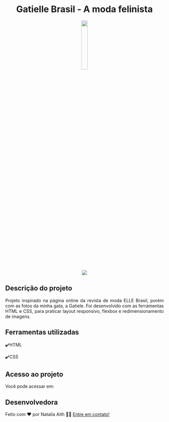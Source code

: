 <h1 align="center">Gatielle Brasil - A moda felinista</h1>

<p align="center">
<img width=20% src="https://user-images.githubusercontent.com/61480327/211445874-dcbe4cbc-0c8e-4afd-b945-4153a4f7d729.png">
<p>


<p align="center">
<img src="http://img.shields.io/static/v1?label=STATUS&message=EM+ANDAMENTO&color=GREEN&style=for-the-badge"/>
</p>

## Descrição do projeto 

<p align="justify">
  Projeto inspirado na página online da revista de moda ELLE Brasil, porém com as fotos da minha gata, a Gatiele.
  Foi desenvolvido com as ferramentas HTML e CSS, para praticar layout responsivo, flexbox e redimensionamento de imagens.

</p>

## Ferramentas utilizadas
:heavy_check_mark:HTML

:heavy_check_mark:CSS
###

## Acesso ao projeto

Você pode acessar em: 

## Desenvolvedora

Feito com ❤️ por Natalia Aith 👋🏽 [Entre em contato!](https://www.linkedin.com/in/natalia-aith)
